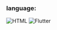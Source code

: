 ### language:
![HTML](https://img.shields.io/badge/-HTML-090909?style=for-the-badge&logo=HTML&logoColor=47C5FB)
![Flutter](https://img.shields.io/badge/-Flutter-090909?style=for-the-badge&logo=flutter&logoColor=47C5FB)
